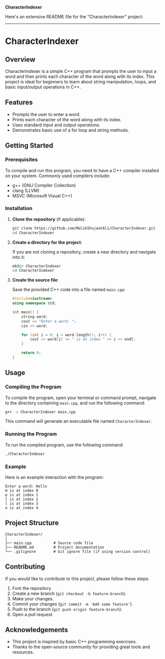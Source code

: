 **CharacterIndexer**

Here's an extensive README file for the "CharacterIndexer" project:

---

# CharacterIndexer

## Overview

CharacterIndexer is a simple C++ program that prompts the user to input a word and then prints each character of the word along with its index. This project is ideal for beginners to learn about string manipulation, loops, and basic input/output operations in C++.

## Features

- Prompts the user to enter a word.
- Prints each character of the word along with its index.
- Uses standard input and output operations.
- Demonstrates basic use of a for loop and string methods.

## Getting Started

### Prerequisites

To compile and run this program, you need to have a C++ compiler installed on your system. Commonly used compilers include:

- g++ (GNU Compiler Collection)
- clang (LLVM)
- MSVC (Microsoft Visual C++)

### Installation

1. **Clone the repository** (if applicable):

    ```sh
    git clone https://github.com/MalikShujaatAli/CharacterIndexer.git
    cd CharacterIndexer
    ```

2. **Create a directory for the project**:

    If you are not cloning a repository, create a new directory and navigate into it:

    ```sh
    mkdir CharacterIndexer
    cd CharacterIndexer
    ```

3. **Create the source file**:

    Save the provided C++ code into a file named `main.cpp`:

    ```cpp
    #include<iostream>
    using namespace std;

    int main() {
        string word;
        cout << "Enter a word: ";
        cin >> word;

        for (int i = 0; i < word.length(); i++) {
            cout << word[i] << " is at index " << i << endl;
        }

        return 0;
    }
    ```

## Usage

### Compiling the Program

To compile the program, open your terminal or command prompt, navigate to the directory containing `main.cpp`, and run the following command:

```sh
g++ -o CharacterIndexer main.cpp
```

This command will generate an executable file named `CharacterIndexer`.

### Running the Program

To run the compiled program, use the following command:

```sh
./CharacterIndexer
```

### Example

Here is an example interaction with the program:

```
Enter a word: Hello
H is at index 0
e is at index 1
l is at index 2
l is at index 3
o is at index 4
```

## Project Structure

```
CharacterIndexer/
│
├── main.cpp          # Source code file
├── README.md         # Project documentation
└── .gitignore        # Git ignore file (if using version control)
```

## Contributing

If you would like to contribute to this project, please follow these steps:

1. Fork the repository.
2. Create a new branch (`git checkout -b feature-branch`).
3. Make your changes.
4. Commit your changes (`git commit -m 'Add some feature'`).
5. Push to the branch (`git push origin feature-branch`).
6. Open a pull request.

## Acknowledgements

- This project is inspired by basic C++ programming exercises.
- Thanks to the open-source community for providing great tools and resources.
